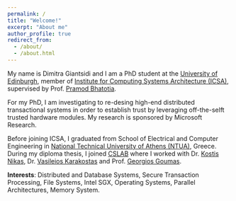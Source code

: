 ```yaml
---
permalink: /
title: "Welcome!"
excerpt: "About me"
author_profile: true
redirect_from: 
  - /about/
  - /about.html
--- 
```


My name is Dimitra Giantsidi and I am a PhD student at the [University of Edinburgh](https://www.ed.ac.uk/), member of [Institute for Computing Systems Architecture (ICSA)](http://web.inf.ed.ac.uk/icsa), supervised by Prof. [Pramod Bhatotia](http://homepages.inf.ed.ac.uk/pbhatoti/). 

For my PhD, I am investigating to re-desing high-end distributed transactional systems in order to establish trust by leveraging off-the-selft trusted hardware modules. My research is sponsored by Microsoft Research.

Before joining ICSA, I graduated from School of Electrical and Computer Engineering in [National Technical University of Athens (NTUA)](https://www.ntua.gr/en/), Greece. During my diploma thesis, I joined [CSLAB](http://research.cslab.ece.ntua.gr/) where I worked with Dr. [Kostis Nikas](http://www.cslab.ntua.gr/~knikas/), Dr. [Vasileios Karakostas](http://www.cslab.ece.ntua.gr/~vkarakos/) and Prof. [Georgios Goumas](http://www.cslab.ntua.gr/~goumas/). 

**Interests**: Distributed and Database Systems, Secure Transaction Processing, File Systems, Intel SGX, Operating Systems, Parallel Architectures, Memory System.


